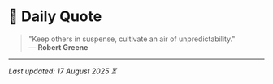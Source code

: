 # 📜 Daily Quote

> "Keep others in suspense, cultivate an air of unpredictability."  
> — **Robert Greene**

---

_Last updated: 17 August 2025 ⏳_
